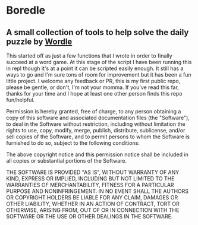 # Boredle

## A small collection of tools to help solve the daily puzzle by [Wordle](https://www.powerlanguage.co.uk/wordle/ "Guess the Wordle in 6 tries")

This started off as just a few functions that I wrote in order to finally succeed at a word game. At this stage of the script I have been running this in repl though it's at a point it can be scripted easily enough. It still has a ways to go and I'm sure tons of room for improvement but it has been a fun little project. I welcome any feedback or PR, this is my first public repo, please be gentle, or don't, I'm not your momma. If you've read this far, thanks for your time and I hope at least one other person finds this repo fun/helpful.

Permission is hereby granted, free of charge, to any person obtaining a copy of this software and associated documentation files (the "Software"), to deal in the Software without restriction, including without limitation the rights to use, copy, modify, merge, publish, distribute, sublicense, and/or sell copies of the Software, and to permit persons to whom the Software is furnished to do so, subject to the following conditions:

The above copyright notice and this permission notice shall be included in all copies or substantial portions of the Software.

THE SOFTWARE IS PROVIDED "AS IS", WITHOUT WARRANTY OF ANY KIND, EXPRESS OR IMPLIED, INCLUDING BUT NOT LIMITED TO THE WARRANTIES OF MERCHANTABILITY, FITNESS FOR A PARTICULAR PURPOSE AND NONINFRINGEMENT. IN NO EVENT SHALL THE AUTHORS OR COPYRIGHT HOLDERS BE LIABLE FOR ANY CLAIM, DAMAGES OR OTHER LIABILITY, WHETHER IN AN ACTION OF CONTRACT, TORT OR OTHERWISE, ARISING FROM, OUT OF OR IN CONNECTION WITH THE SOFTWARE OR THE USE OR OTHER DEALINGS IN THE SOFTWARE.
